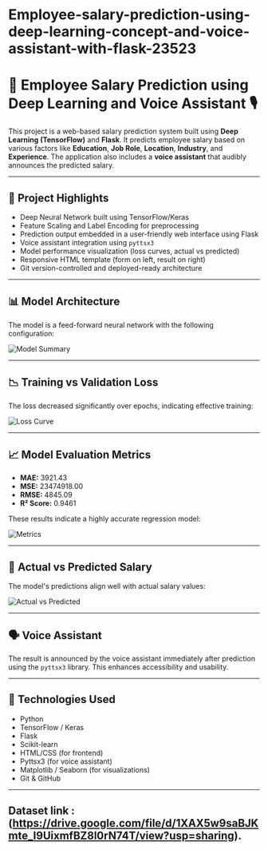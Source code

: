 # Employee-salary-prediction-using-deep-learning-concept-and-voice-assistant-with-flask-23523

# 💼 Employee Salary Prediction using Deep Learning and Voice Assistant 🎙️

This project is a web-based salary prediction system built using **Deep Learning (TensorFlow)** and **Flask**. It predicts employee salary based on various factors like **Education**, **Job Role**, **Location**, **Industry**, and **Experience**. The application also includes a **voice assistant** that audibly announces the predicted salary.

---

## 🚀 Project Highlights

- Deep Neural Network built using TensorFlow/Keras
- Feature Scaling and Label Encoding for preprocessing
- Prediction output embedded in a user-friendly web interface using Flask
- Voice assistant integration using `pyttsx3`
- Model performance visualization (loss curves, actual vs predicted)
- Responsive HTML template (form on left, result on right)
- Git version-controlled and deployed-ready architecture

---

## 📊 Model Architecture

The model is a feed-forward neural network with the following configuration:

![Model Summary](https://raw.githubusercontent.com/saran23523/Employee-salary-prediction-using-deep-learning-concept-and-voice-assistant-with-flask-23523/tree/main/blob/000.PNG)

---

## 📉 Training vs Validation Loss

The loss decreased significantly over epochs, indicating effective training:

![Loss Curve](https://raw.githubusercontent.com/saran23523/Employee-salary-prediction-using-deep-learning-concept-and-voice-assistant-with-flask-23523/tree/main/blob/0000.PNG)

---

## 📈 Model Evaluation Metrics

- **MAE:** 3921.43  
- **MSE:** 23474918.00  
- **RMSE:** 4845.09  
- **R² Score:** 0.9461

These results indicate a highly accurate regression model:

![Metrics](https://raw.githubusercontent.com/saran23523/Employee-salary-prediction-using-deep-learning-concept-and-voice-assistant-with-flask-23523/tree/main/blob/00000.PNG)

---

## 📌 Actual vs Predicted Salary

The model's predictions align well with actual salary values:

![Actual vs Predicted](https://raw.githubusercontent.com/saran23523/Employee-salary-prediction-using-deep-learning-concept-and-voice-assistant-with-flask-23523/tree/main/blob/000000.PNG)

---

## 🗣️ Voice Assistant

The result is announced by the voice assistant immediately after prediction using the `pyttsx3` library. This enhances accessibility and usability.

---

## 🧠 Technologies Used

- Python
- TensorFlow / Keras
- Flask
- Scikit-learn
- HTML/CSS (for frontend)
- Pyttsx3 (for voice assistant)
- Matplotlib / Seaborn (for visualizations)
- Git & GitHub

---

## Dataset link : (https://drive.google.com/file/d/1XAX5w9saBJKmte_I9UixmfBZ8l0rN74T/view?usp=sharing).

